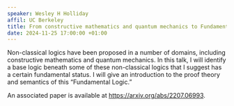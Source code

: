 ```yaml
---
speaker: Wesley H Holliday
affil: UC Berkeley
title: From constructive mathematics and quantum mechanics to Fundamental Logic
date: 2024-11-25 17:00:00 +01:00
---
```


Non-classical logics have been proposed in a number of domains, including constructive mathematics and quantum mechanics. In this talk, I will identify a base logic beneath some of these non-classical logics that I suggest has a certain fundamental status. I will give an introduction to the proof theory and semantics of this “Fundamental Logic.” 

An associated paper is available at <https://arxiv.org/abs/2207.06993>.
